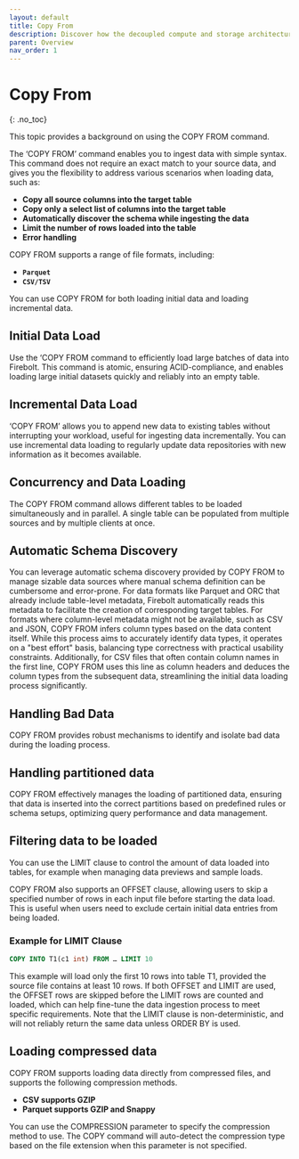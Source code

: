 ```yaml
---
layout: default
title: Copy From
description: Discover how the decoupled compute and storage architecture of the Firebolt data warehouse enables sub-second query performance on terabyte-scale data sets.
parent: Overview
nav_order: 1
---
```

# Copy From
{: .no_toc}

This topic provides a background on using the COPY FROM command. 

The ‘COPY FROM’ command enables you to ingest data with simple syntax. This command does not require an exact match to your source data, and gives you the flexibility to address various scenarios when loading data, such as:
- **Copy all source columns into the target table**
- **Copy only a select list of columns into the target table**
- **Automatically discover the schema while ingesting the data**
- **Limit the number of rows loaded into the table**
- **Error handling**

COPY FROM supports a range of file formats, including:
- **`Parquet`**
- **`CSV/TSV`**

You can use COPY FROM for both loading initial data and loading incremental data.

## Initial Data Load
Use the ‘COPY FROM command to efficiently load large batches of data into Firebolt. This command is atomic, ensuring ACID-compliance, and enables loading large initial datasets quickly and reliably into an empty table.

## Incremental Data Load
‘COPY FROM’ allows you to append new data to existing tables without interrupting your workload, useful for ingesting data incrementally. You can use incremental data loading to regularly update data repositories with new information as it becomes available.

## Concurrency and Data Loading
The COPY FROM command allows different tables to be loaded simultaneously and in parallel. A single table can be populated from multiple sources and by multiple clients at once. 

## Automatic Schema Discovery
You can leverage automatic schema discovery provided by COPY FROM  to manage sizable data sources where manual schema definition can be cumbersome and error-prone. For data formats like Parquet and ORC that already include table-level metadata, Firebolt automatically reads this metadata to facilitate the creation of corresponding target tables. For formats where column-level metadata might not be available, such as CSV and JSON, COPY FROM infers column types based on the data content itself. While this process aims to accurately identify data types, it operates on a "best effort" basis, balancing type correctness with practical usability constraints. Additionally, for CSV files that often contain column names in the first line, COPY FROM uses this line as column headers and deduces the column types from the subsequent data, streamlining the initial data loading process significantly. 

## Handling Bad Data
COPY FROM provides robust mechanisms to identify and isolate bad data during the loading process.

## Handling partitioned data
COPY FROM effectively manages the loading of partitioned data, ensuring that data is inserted into the correct partitions based on predefined rules or schema setups, optimizing query performance and data management.

## Filtering data to be loaded
You can use the LIMIT clause to control the amount of data loaded into tables, for example when managing data previews and sample loads. 

COPY FROM also supports an OFFSET clause, allowing users to skip a specified number of rows in each input file before starting the data load. This is useful when users need to exclude certain initial data entries from being loaded.

### Example for LIMIT Clause

```sql
COPY INTO T1(c1 int) FROM … LIMIT 10
```
This example will load only the first 10 rows into table T1, provided the source file contains at least 10 rows. If both OFFSET and LIMIT are used, the OFFSET rows are skipped before the LIMIT rows are counted and loaded, which can help fine-tune the data ingestion process to meet specific requirements.  Note that the LIMIT clause is non-deterministic, and will not reliably return the same data unless ORDER BY is used.

## Loading compressed data
COPY FROM supports loading data directly from compressed files, and supports the following compression methods.
- **CSV supports GZIP**
- **Parquet supports GZIP and Snappy**

You can use the COMPRESSION parameter to specify the compression method to use.
The COPY command will auto-detect the compression type based on the file extension when this parameter is not specified.







